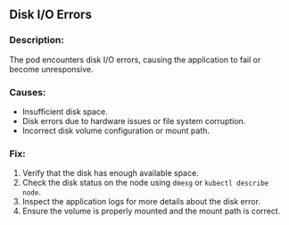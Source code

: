 ## Disk I/O Errors

### Description:
The pod encounters disk I/O errors, causing the application to fail or become unresponsive.

### Causes:
- Insufficient disk space.
- Disk errors due to hardware issues or file system corruption.
- Incorrect disk volume configuration or mount path.

### Fix:
1. Verify that the disk has enough available space.
2. Check the disk status on the node using `dmesg` or `kubectl describe node`.
3. Inspect the application logs for more details about the disk error.
4. Ensure the volume is properly mounted and the mount path is correct.
